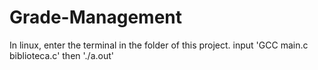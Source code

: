 # Grade-Management
In linux, enter the terminal in the folder of this project.
input 'GCC main.c biblioteca.c'
then './a.out'
